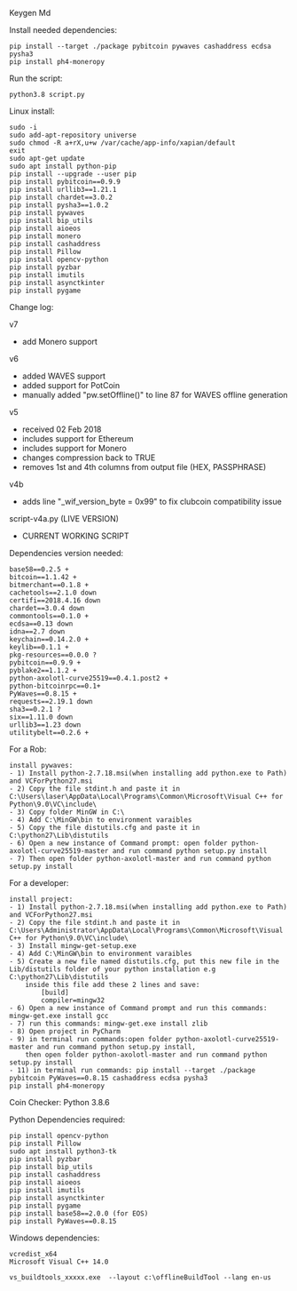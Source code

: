 Keygen Md

Install needed dependencies:

    pip install --target ./package pybitcoin pywaves cashaddress ecdsa pysha3
    pip install ph4-moneropy

Run the script:

    python3.8 script.py

Linux install:

    sudo -i
    sudo add-apt-repository universe
    sudo chmod -R a+rX,u+w /var/cache/app-info/xapian/default
    exit
    sudo apt-get update
    sudo apt install python-pip
    pip install --upgrade --user pip
    pip install pybitcoin==0.9.9
    pip install urllib3==1.21.1
    pip install chardet==3.0.2
    pip install pysha3==1.0.2
    pip install pywaves
    pip install bip_utils
    pip install aioeos
    pip install monero
    pip install cashaddress
    pip install Pillow
    pip install opencv-python
    pip install pyzbar
    pip install imutils
    pip install asynctkinter
    pip install pygame

Change log:

v7
 - add Monero support

v6
 - added WAVES support
 - added support for PotCoin
 - manually added "pw.setOffline()" to line 87 for WAVES offline generation

v5
 - received 02 Feb 2018
 - includes support for Ethereum
 - includes support for Monero
 - changes compression back to TRUE
 - removes 1st and 4th columns from output file (HEX, PASSPHRASE)


v4b
 - adds line "_wif_version_byte = 0x99" to fix clubcoin compatibility issue

script-v4a.py  (LIVE VERSION)
 - CURRENT WORKING SCRIPT

Dependencies version needed:

    base58==0.2.5 +
    bitcoin==1.1.42 +
    bitmerchant==0.1.8 +
    cachetools==2.1.0 down
    certifi==2018.4.16 down
    chardet==3.0.4 down
    commontools==0.1.0 +
    ecdsa==0.13 down
    idna==2.7 down
    keychain==0.14.2.0 +
    keylib==0.1.1 +
    pkg-resources==0.0.0 ?
    pybitcoin==0.9.9 +
    pyblake2==1.1.2 +
    python-axolotl-curve25519==0.4.1.post2 +
    python-bitcoinrpc==0.1+
    PyWaves==0.8.15 +
    requests==2.19.1 down
    sha3==0.2.1 ?
    six==1.11.0 down
    urllib3==1.23 down
    utilitybelt==0.2.6 +

For a Rob:

    install pywaves:
    - 1) Install python-2.7.18.msi(when installing add python.exe to Path) and VCForPython27.msi
    - 2) Copy the file stdint.h and paste it in C:\Users\laser\AppData\Local\Programs\Common\Microsoft\Visual C++ for Python\9.0\VC\include\
    - 3) Copy folder MinGW in C:\
    - 4) Add C:\MinGW\bin to environment varaibles
    - 5) Copy the file distutils.cfg and paste it in C:\python27\Lib\distutils
    - 6) Open a new instance of Command prompt: open folder python-axolotl-curve25519-master and run command python setup.py install
    - 7) Then open folder python-axolotl-master and run command python setup.py install

For a developer:
    
    install project:
    - 1) Install python-2.7.18.msi(when installing add python.exe to Path) and VCForPython27.msi
    - 2) Copy the file stdint.h and paste it in C:\Users\Administrator\AppData\Local\Programs\Common\Microsoft\Visual C++ for Python\9.0\VC\include\
    - 3) Install mingw-get-setup.exe
    - 4) Add C:\MinGW\bin to environment varaibles
    - 5) Create a new file named distutils.cfg, put this new file in the Lib/distutils folder of your python installation e.g C:\python27\Lib\distutils
        inside this file add these 2 lines and save:
            [build]
            compiler=mingw32
    - 6) Open a new instance of Command prompt and run this commands: mingw-get.exe install gcc
    - 7) run this commands: mingw-get.exe install zlib
    - 8) Open project in PyCharm
    - 9) in terminal run commands:open folder python-axolotl-curve25519-master and run command python setup.py install,
        then open folder python-axolotl-master and run command python setup.py install
    - 11) in terminal run commands: pip install --target ./package pybitcoin PyWaves==0.8.15 cashaddress ecdsa pysha3
    pip install ph4-moneropy

Coin Checker:
Python 3.8.6

Python Dependencies required:

    pip install opencv-python
    pip install Pillow
    sudo apt install python3-tk
    pip install pyzbar
    pip install bip_utils
    pip install cashaddress
    pip install aioeos
    pip install imutils
    pip install asynctkinter
    pip install pygame
    pip install base58==2.0.0 (for EOS)
    pip install PyWaves==0.8.15

Windows dependencies:
    
    vcredist_x64
    Microsoft Visual C++ 14.0

    vs_buildtools_xxxxx.exe  --layout c:\offlineBuildTool --lang en-us
